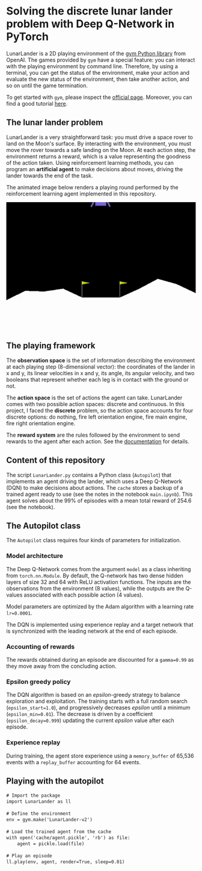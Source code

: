 # Solving the discrete lunar lander problem with Deep Q-Network in PyTorch

LunarLander is a 2D playing environment of the [gym Python library](https://github.com/openai/gym) from OpenAI. The games provided by `gym` have a special feature: you can interact with the playing environment by command line. Therefore, by using a terminal, you can get the status of the environment, make your action and evaluate the new status of the environment, then take another action, and so on until the game termination.

To get started with `gym`, please inspect the [official page](https://www.gymlibrary.dev/). Moreover, you can find a good tutorial [here](https://blog.paperspace.com/getting-started-with-openai-gym/).

## The lunar lander problem

LunarLander is a very straightforward task: you must drive a space rover to land on the Moon's surface. By interacting with the environment, you must move the rover towards a safe landing on the Moon. At each action step, the environment returns a reward, which is a value representing the goodness of the action taken. Using reinforcement learning methods, you can program an **artificial agent** to make decisions about moves, driving the lander towards the end of the task.

The animated image below renders a playing round performed by the reinforcement learning agent implemented in this repository.

![Landing on the Moon](images/landing.gif)

## The playing framework

The **observation space** is the set of information describing the environment at each playing step (8-dimensional vector): the coordinates of the lander in x and y, its linear velocities in x and y, its angle, its angular velocity, and two booleans that represent whether each leg is in contact with the ground or not.

The **action space** is the set of actions the agent can take. LunarLander comes with two possible action spaces: discrete and continuous. In this project, I faced the **discrete** problem, so the action space accounts for four discrete options: do nothing, fire left orientation engine, fire main engine, fire right orientation engine.

The **reward system** are the rules followed by the environment to send rewards to the agent after each action. See the [documentation](https://www.gymlibrary.dev/environments/box2d/lunar_lander/) for details.

## Content of this repository

The script `LunarLander.py` contains a Python class (`Autopilot`) that implements an agent driving the lander, which uses a Deep Q-Network (DQN) to make decisions about actions. The `cache` stores a backup of a trained agent ready to use (see the notes in the notebook `main.ipynb`). This agent solves about the 99% of episodes with a mean total reward of 254.6 (see the notebook).

## The Autopilot class

The `Autopilot` class requires four kinds of parameters for initialization. 

### Model architecture

The Deep Q-Network comes from the argument `model` as a class inheriting from `torch.nn.Module`. By default, the Q-network has two dense hidden layers of size 32 and 64 with ReLU activation functions. The inputs are the observations from the environment (8 values), while the outputs are the Q-values associated with each possible action (4 values).

Model parameters are optimized by the Adam algorithm with a learning rate `lr=0.0001`.

The DQN is implemented using experience replay and a target network that is synchronized with the leading network at the end of each episode.

### Accounting of rewards

The rewards obtained during an episode are discounted for a `gamma=0.99` as they move away from the concluding action.

### Epsilon greedy policy

The DQN algorithm is based on an *epsilon*-greedy strategy to balance exploration and exploitation. The training starts with a full random search (`epsilon_start=1.0`), and progressively decreases *epsilon* until a minimum (`epsilon_min=0.01`). The decrease is driven by a coefficient (`epsilon_decay=0.999`) updating the current *epsilon* value after each episode.

### Experience replay

During training, the agent store experience using a `memory_buffer` of 65,536 events with a `replay_buffer` accounting for 64 events.

## Playing with the autopilot

```
# Import the package
import LunarLander as ll

# Define the environment
env = gym.make('LunarLander-v2')

# Load the trained agent from the cache
with open('cache/agent.pickle', 'rb') as file:
    agent = pickle.load(file)

# Play an episode
ll.play(env, agent, render=True, sleep=0.01)
```
